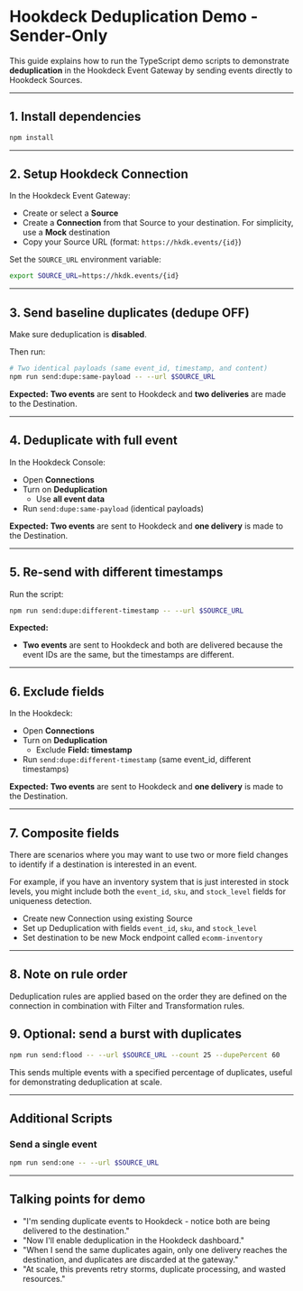 # Hookdeck Deduplication Demo - Sender-Only

This guide explains how to run the TypeScript demo scripts to demonstrate **deduplication** in the Hookdeck Event Gateway by sending events directly to Hookdeck Sources.

---

## 1. Install dependencies

```bash
npm install
```

---

## 2. Setup Hookdeck Connection

In the Hookdeck Event Gateway:
- Create or select a **Source**
- Create a **Connection** from that Source to your destination. For simplicity, use a **Mock** destination
- Copy your Source URL (format: `https://hkdk.events/{id}`)

Set the `SOURCE_URL` environment variable:

```bash
export SOURCE_URL=https://hkdk.events/{id}
```

---

## 3. Send baseline duplicates (dedupe OFF)

Make sure deduplication is **disabled**.

Then run:

```bash
# Two identical payloads (same event_id, timestamp, and content)
npm run send:dupe:same-payload -- --url $SOURCE_URL
```

**Expected:** **Two events** are sent to Hookdeck and **two deliveries** are made to the Destination.

---

## 4. Deduplicate with full event

In the Hookdeck Console:
- Open **Connections**
- Turn on **Deduplication**
  - Use **all event data**
- Run `send:dupe:same-payload` (identical payloads)

**Expected:** **Two events** are sent to Hookdeck and **one delivery** is made to the Destination.

---

## 5. Re-send with different timestamps

Run the script:

```bash
npm run send:dupe:different-timestamp -- --url $SOURCE_URL
```

**Expected:**
- **Two events** are sent to Hookdeck and both are delivered because the event IDs are the same, but the timestamps are different.

---

## 6. Exclude fields

In the Hookdeck:
- Open **Connections**
- Turn on **Deduplication**
  - Exclude **Field: timestamp**
- Run `send:dupe:different-timestamp` (same event_id, different timestamps)

**Expected:** **Two events** are sent to Hookdeck and **one delivery** is made to the Destination.

---

## 7. Composite fields

There are scenarios where you may want to use two or more field changes to identify if a destination is interested in an event.

For example, if you have an inventory system that is just interested in stock levels, you might include both the `event_id`, `sku`, and `stock_level` fields for uniqueness detection.

- Create new Connection using existing Source
- Set up Deduplication with fields `event_id`, `sku`, and `stock_level`
- Set destination to be new Mock endpoint called `ecomm-inventory`

---

## 8. Note on rule order

Deduplication rules are applied based on the order they are defined on the connection in combination with Filter and Transformation rules.

## 9. Optional: send a burst with duplicates

```bash
npm run send:flood -- --url $SOURCE_URL --count 25 --dupePercent 60
```

This sends multiple events with a specified percentage of duplicates, useful for demonstrating deduplication at scale.

---

## Additional Scripts

### Send a single event
```bash
npm run send:one -- --url $SOURCE_URL
```

---

## Talking points for demo

- "I'm sending duplicate events to Hookdeck - notice both are being delivered to the destination."
- "Now I'll enable deduplication in the Hookdeck dashboard."
- "When I send the same duplicates again, only one delivery reaches the destination, and duplicates are discarded at the gateway."
- "At scale, this prevents retry storms, duplicate processing, and wasted resources."
